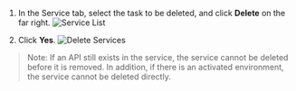 1. In the Service tab, select the task to be deleted, and click **Delete** on the far right.
![Service List](https://main.qcloudimg.com/raw/f1fb33e78ddd36e2092bd81f407aec44.png)

2. Click **Yes**.
![Delete Services](https://main.qcloudimg.com/raw/a2733e268d905fd577c9b9a7dbacbda2.png)
> Note: If an API still exists in the service, the service cannot be deleted before it is removed. In addition, if there is an activated environment, the service cannot be deleted directly.

